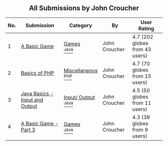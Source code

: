 ﻿<div align="center">

## All Submissions by John Croucher

</div>

No.  | Submission | Category | By   | User Rating
---- | ---------- | -------- | ---- | -----------
1 | [A Basic Game<br />](https://github.com/Planet-Source-Code/john-croucher-a-basic-game__2-3270) | [Games<br /><sup>Java</sup>](../ByCategory/games__2-72.md) | John Croucher | 4.7 (202 globes from 43 users)
2 | [Basics of PHP<br />](https://github.com/Planet-Source-Code/john-croucher-basics-of-php__8-745) | [Miscellaneous<br /><sup>PHP</sup>](../ByCategory/miscellaneous__8-1.md) | John Croucher | 4.7 (70 globes from 15 users)
3 | [Java Basics \- Input and Output<br />](https://github.com/Planet-Source-Code/john-croucher-java-basics-input-and-output__2-3147) | [Input/ Output<br /><sup>Java</sup>](../ByCategory/input-output__2-84.md) | John Croucher | 4.5 (50 globes from 11 users)
4 | [A Basic Game \- Part 3<br />](https://github.com/Planet-Source-Code/john-croucher-a-basic-game-part-3__2-3532) | [Games<br /><sup>Java</sup>](../ByCategory/games__2-72.md) | John Croucher | 4.3 (39 globes from 9 users)
